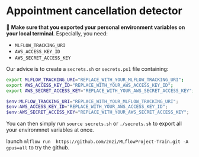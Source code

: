# Appointment cancellation detector

👋 **Make sure that you exported your personal environment variables on your local terminal**. Especially, you need:

* `MLFLOW_TRACKING_URI`
* `AWS_ACCESS_KEY_ID`
* `AWS_SECRET_ACCESS_KEY`


Our advice is to create a `secrets.sh` or `secrets.ps1` file containing:

```bash
export MLFLOW_TRACKING_URI="REPLACE_WITH_YOUR_MLFLOW_TRACKING_URI";
export AWS_ACCESS_KEY_ID="REPLACE_WITH_YOUR_AWS_ACCESS_KEY_ID";
export AWS_SECRET_ACCESS_KEY="REPLACE_WITH_YOUR_AWS_SECRET_ACCESS_KEY";
```

```ps1
$env:MLFLOW_TRACKING_URI="REPLACE_WITH_YOUR_MLFLOW_TRACKING_URI";
$env:AWS_ACCESS_KEY_ID="REPLACE_WITH_YOUR_AWS_ACCESS_KEY_ID";
$env:AWS_SECRET_ACCESS_KEY="REPLACE_WITH_YOUR_AWS_SECRET_ACCESS_KEY";
```

You can then simply run `source secrets.sh` or `./secrets.sh` to export all your environmnet variables at once.


launch `mlflow run  https://github.com/2nzi/MLflowProject-Train.git -A gpus=all` to try the github.

